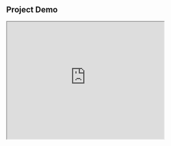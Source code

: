 <h2>Project Demo</h2>
<iframe width = "420" height = "315"
src ="https://www.youtube.com/watch?v=fSDXdpepih0"
</iframe>
